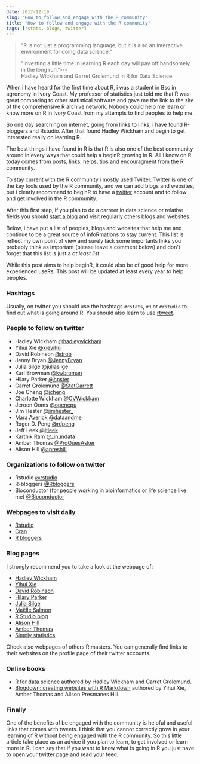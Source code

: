 ```yaml
---
date: 2017-12-19
slug: "How_to_follow_and_engage_with_the_R_community"
title: "How to follow and engage with the R community"
tags: [rstats, blogs, twitter]
---
```


> "R is not just a programming language, but it is also an interactive environment for doing data science." 
> 
> "Investing a little time in learning R each day will pay off handsomely in the long run."---  
> Hadley Wickham and Garret Grolemund in R for Data Science.
   
   
       
When i have heard for the first time about R, i was a student in Bsc in agronomy in Ivory Coast. My professor of statistics just told me that R was great comparing to other statistical software and gave me the link to the site of the comprehensive R archive network. Nobody could help me learn or know more on R in Ivory Coast from my attempts to find peoples to help me.  
       
So one day searching on internet, going from links to links, i have found R-bloggers and Rstudio. After that found Hadley Wickham and begin to get interested really on learning R.  

The best things i have found in R is that R is also one of the best community around in every ways that could help a beginR growing in R. All i know on R today comes from posts, links, helps, tips and encouragment from the R community.  

To stay current with the R community i mostly used Twiiter. Twitter is one of the key tools used by the R community, and we can add blogs and websites, but i clearly recommend to beginR to have a [twitter](https://twitter.com) account and to follow and get involved in the R community.  

After this first step, if you plan to do a carreer in data science or relative fields you should [start a blog](http://varianceexplained.org/r/start-blog/) and visit regularly others blogs and websites.  

Below, i have put a list of peoples, blogs and websites that help me and continue to be a great source of infoRmations to stay current. This list is reflect my own point of view and surely lack some importants links you probably think as important (please leave a comment below) and don't forget that this list is just a *at least list*.  

While this post aims to help beginR, it could also be of good help for more experienced useRs. This post will be updated at least every year to help peoples.  

### Hashtags 

Usually, on twitter you should use the hashtags `#rstats`, `#R` or `#rstudio` to find out what is going around R. You should also learn to use [rtweet](https://cran.r-project.org/).

### People to follow on twitter  

* Hadley Wickham [@hadleywickham](https://twitter.com/hadleywickham)  
* Yihui Xie [@xieyihui](https://twitter.com/xieyihui)  
* David Robinson [@drob](https://twitter.com/drob)  
* Jenny Bryan [@JennyBryan](https://twitter.com/JennyBryan)  
* Julia Silge [@juliasilge](https://twitter.com/juliasilge)  
* Karl Browman [@kwbroman](https://twitter.com/kwbroman)  
* Hilary Parker [@hpster](https://twitter.com/hspter)  
* Garret Grolemund [@StatGarrett](https://twitter.com/@StatGarrett)  
* Joe Cheng [@jcheng](https://twitter.com/@jcheng)  
* Charlotte Wickham [@CVWickham](https://twitter.com/CVWickham)  
* Jeroen Ooms [@opencpu](https://twitter.com/opencpu)  
* Jim Hester [@jimhester_](https://twitter.com/jimhester_)  
* Mara Averick [@dataandme](https://twitter.com/dataandme)  
* Roger D. Peng [@rdpeng](https://twitter.com/rdpeng)  
* Jeff Leek [@jtleek](https://twitter.com/jtleek)  
* Karthik Ram [@_inundata](https://twitter.com/_inundata)  
* Amber Thomas [@ProQuesAsker](https://twitter.com/ProQuesAsker)
* Alison Hill [@apreshill](https://twitter.com/apreshill)  

### Organizations to follow on twitter  

* Rstudio [@rstudio](https://twitter.com/rstudio)  
* R-bloggers [@Rbloggers](https://twitter.com/Rbloggers)  
* Bioconductor (for people working in bioinformatics or life science like me) [@Bioconductor](https://twitter.com/Bioconductor)  

### Webpages to visit daily  

* [Rstudio](https://rstudio.com)  
* [Cran](https://cran.r-project.com)  
* [R bloggers](https://r-bloggers.org)  


### Blog pages

I strongly recommend you to take a look at the webpage of:  

* [Hadley Wickham](https://hadley.nz)
* [Yihui Xie](https://yihui.name/)  
* [David Robinson](http://varianceexplained.org/)  
* [Hilary Parker](https://hilaryparker.com/)   
* [Julia Silge](https://juliasilge.com/)   
* [Maëlle Salmon](http://www.masalmon.eu/)  
* [R Studio blog](https://blog.rstudio.org/)  
* [Alison Hill](https://alison.rbind.io)  
* [Amber Thomas](https://amber.rbind.io)  
* [Simply statistics](https://simplystatistics.org/)  

Check also webpages of others R masters. You can generally find links to their websites on the profile page of their twitter accounts.  

### Online books  

* [R for data science](http://r4ds.had.co.nz/) authored by Hadley Wickham and Garret Grolemund.
* [Blogdown: creating websites with R Markdown](https://bookdown.org/yihui/blogdown/) authored by Yihui Xie, Amber Thomas and Alison Presmanes Hill.   

### Finally  

One of the benefits of be engaged with the community is helpful and useful links that comes with tweets. I think that you cannot correctly grow in your learning of R without being engaged with the R community. So this little article take place as an advice if you plan to learn, to get involved or learn more in R. I can say that if you want to know what is going in R you just have to open your twitter page and read your feed.  

